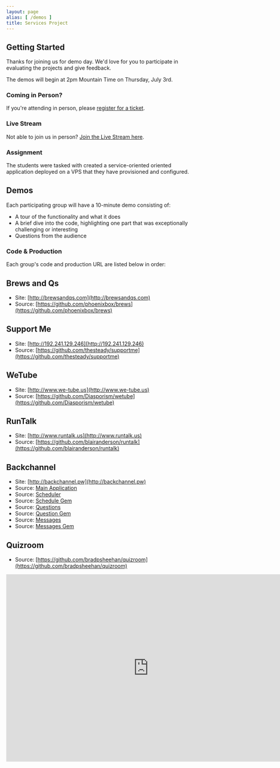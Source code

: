 ```yaml
---
layout: page
alias: [ /demos ]
title: Services Project
---
```


## Getting Started

Thanks for joining us for demo day. We'd love for you to participate in evaluating the projects and give feedback.

The demos will begin at 2pm Mountain Time on Thursday, July 3rd.

### Coming in Person?

If you're attending in person, please [register for a ticket](https://tito.io/jumpstart-lab/gschool-).

### Live Stream

Not able to join us in person? [Join the Live Stream here](https://new.livestream.com/accounts/1384078/events/2227528).

### Assignment

The students were tasked with created a service-oriented oriented application deployed
on a VPS that they have provisioned and configured.

## Demos

Each participating group will have a 10-minute demo consisting of:

* A tour of the functionality and what it does
* A brief dive into the code, highlighting one part that was exceptionally challenging or interesting
* Questions from the audience

### Code & Production

Each group's code and production URL are listed below in order:

## Brews and Qs

* Site: [http://brewsandqs.com](http://brewsandqs.com)
* Source: [https://github.com/phoenixbox/brews](https://github.com/phoenixbox/brews)

## Support Me

* Site: [http://192.241.129.246](http://192.241.129.246)
* Source: [https://github.com/thesteady/supportme](https://github.com/thesteady/supportme)

## WeTube

* Site: [http://www.we-tube.us](http://www.we-tube.us)
* Source: [https://github.com/Diasporism/wetube](https://github.com/Diasporism/wetube)

## RunTalk

* Site: [http://www.runtalk.us](http://www.runtalk.us)
* Source: [https://github.com/blairanderson/runtalk](https://github.com/blairanderson/runtalk)

## Backchannel

* Site: [http://backchannel.pw](http://backchannel.pw)
* Source: [Main Application](https://github.com/7maples/backchannel-app)
* Source: [Scheduler](https://github.com/philbattos/scheduler)
* Source: [Schedule Gem](https://github.com/kareemgrant/conference-fetcher)
* Source: [Questions](https://github.com/7maples/backchannel-questions)
* Source: [Question Gem](https://github.com/7maples/question-fetcher)
* Source: [Messages](https://github.com/kareemgrant/backchannel-messages)
* Source: [Messages Gem](https://github.com/kareemgrant/message-fetcher)

## Quizroom

* Source: [https://github.com/bradpsheehan/quizroom](https://github.com/bradpsheehan/quizroom)

<iframe src="https://docs.google.com/forms/d/10ax7i75ypFMWGSJ1WDuN6FOtgyWhAXbsbi0crme5PBA/viewform?embedded=true" width="760" height="500" frameborder="0" marginheight="0" marginwidth="0">Loading...</iframe>